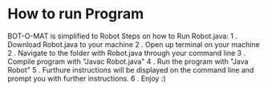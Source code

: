 # How to run Program
BOT-O-MAT is simplified to Robot
Steps on how to Run Robot.java: 
1 . Download Robot.java to your machine
2 . Open up terminal on your machine
2 . Navigate to the folder with Robot.java through your command line
3 . Compile program with "Javac Robot.java"
4 . Run the program with "Java Robot" 
5 . Furthure instructions will be displayed on the command line and prompt you with further instructions. 
6 . Enjoy :)
